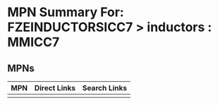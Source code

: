 



# MPN Summary For: FZEINDUCTORSICC7 > inductors : MMICC7

## MPNs
  

|MPN|Direct Links|Search Links|
| :--- | :--- | :--- |
||||
